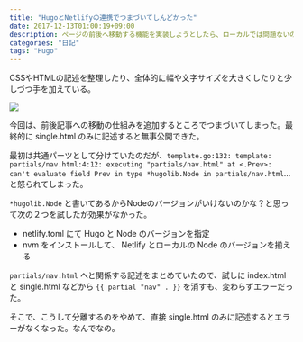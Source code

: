 ```yaml
---
title: "HugoとNetlifyの連携でつまづいてしんどかった"
date: 2017-12-13T01:00:19+09:00
description: ページの前後へ移動する機能を実装しようとしたら、ローカルでは問題ないのに Netlify でエラーになってしまい困った。
categories: "日記"
tags: "Hugo"
---
```


CSSやHTMLの記述を整理したり、全体的に幅や文字サイズを大きくしたりと少しづつ手を加えている。

![](/img/hugo-challenge-20171213.jpg "")

今回は、前後記事への移動の仕組みを追加するところでつまづいてしまった。最終的に single.html のみに記述すると無事公開できた。

最初は共通パーツとして分けていたのだが、`template.go:132: template: partials/nav.html:4:12: executing "partials/nav.html" at <.Prev>: can't evaluate field Prev in type *hugolib.Node in partials/nav.html`...と怒られてしまった。

`*hugolib.Node` と書いてあるからNodeのバージョンがいけないのかな？と思って次の２つを試したが効果がなかった。

- netlify.toml にて Hugo と Node のバージョンを指定
- nvm をインストールして、 Netlify とローカルの Node のバージョンを揃える

`partials/nav.html` へと関係する記述をまとめていたので、試しに index.html と single.html などから `{{ partial "nav" . }}` を消すも、変わらずエラーだった。

そこで、こうして分離するのをやめて、直接 single.html のみに記述するとエラーがなくなった。なんでなの。
